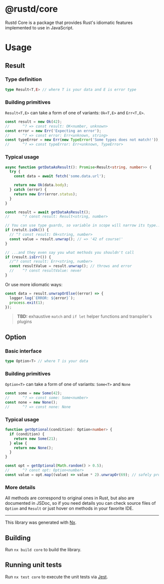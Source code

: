 # @rustd/core

Rustd Core is a package that provides Rust's idiomatic features implemented to use in JavaScript.

# Usage

## Result

### Type definition

```typescript
type Result<T,E> // where T is your data and E is error type
```

### Building primitives

`Result<T,E>` can take a form of one of variants: `Ok<T,E>` and `Err<T,E>`.

```typescript
const result = new Ok(42);
//      ^? => const result: OK<number, unknown>
const error = new Err('Expecting an error');
//      ^? => const error: Err<unknown, string>
const typeError = new Err(new TypeError('Some types does not match!'));
//      ^? => const typeError: Err<unknown, TypeError>
```

### Typical usage

```typescript
async function getDataAsResult(): Promise<Result<string, number>> {
  try {
    const data = await fetch('some.data.url');

    return new Ok(data.body);
  } catch (error) {
    return new Err(error.status);
  }
}

const result = await getDataAsResult();
//      ^? const result: Result<string, number>

// You can use type guards, so variable in scope will narrow its type...
if (retult.isOk()) {
  // ^? const result: Ok<string, number>
  const value = result.unwrap(); // => '42 of course!'
}

// ...and they even say you what methods you shouldn't call
if (result.isErr()) {
  //^? const result: Err<string, number>
  const resultValue = result.unwrap(); // throws and error
  //    ^? const resultValue: never
}
```

Or use more idiomatic ways:

```typescript
const data = result.unwrapOrElse((error) => {
  logger.log(`ERROR: ${error}`);
  process.exit(1);
});
```

> **TBD:** exhaustive `match` and `if let` helper functions and transpiler's plugins

## Option

### Basic interface

```typescript
type Option<T> // where T is your data
```

### Building primitives

`Option<T>` can take a form of one of variants: `Some<T>` and `None`

```typescript
const some = new Some(42);
//      ^? => const some: Some<number>
const none = new None();
//      ^? => const none: None
```

### Typical usage

```typescript
function getOptional(condition): Option<number> {
  if (condition) {
    return new Some(21);
  } else {
    return new None();
  }
}

const opt = getOptional(Math.random() > 0.5);
//      ^? const opt: Option<number>
const value = opt.map((value) => value * 2).unwrapOr(69); // safely providing default value as 69, if 42 hasn't come to the party
```

### More details

All methods are correspond to original ones in Rust, but also are documented in JSDoc, so if you need details you can check source files of `Option` and `Result` or just hover on methods in your favorite IDE.

<hr>

This library was generated with [Nx](https://nx.dev).

## Building

Run `nx build core` to build the library.

## Running unit tests

Run `nx test core` to execute the unit tests via [Jest](https://jestjs.io).
